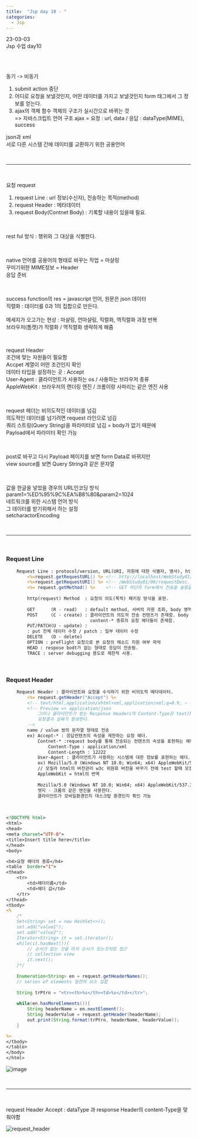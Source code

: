 ```yaml
---
title:  "Jsp day 10 - "
categories:
  - Jsp
---
```


23-03-03<br>
Jsp 수업 day10

<br><br>

동기 -> 비동기
1. submit action 중단
2. 어디로 요청을 보낼것인지, 어떤 데이터를 가지고 보낼것인지 form 태그에서 그 정보를 얻는다.
3. ajax의 객체 함수
객체의 구조가 실시간으로 바뀌는 것<br>
 => 자바스크립트 언어 구조
ajax = 요청 : url, data / 응답 : dataType(MIME), success

json과 xml<br>
서로 다른 시스템 간에 데이터를 교환하기 위한 공용언어

<br>
<hr>
<br>

요청 request
1. request Line : url 정보(수신자), 전송하는 목적(method)
2. request Header :  메타데이터
3. request Body(Contnet Body) : 기록할 내용이 있을때 필요.

<br>

rest ful 방식 : 행위와 그 대상을 식별한다.

<br>

native 언어를 공용어의 형태로 바꾸는 작업 = 마샬링<br>
꾸미기위한 MIME정보 = Header<br>
응답 준비<br>

<br>

success function의 res = javascript 언어, 원문은 json 데이터<br>
직렬화 : 데이터를 0과 1의 집합으로 만든다.<br>
<br>
메세지가 오고가는 현상 : 마샬링, 언마샬링, 직렬화, 역직렬화 과정 반복<br>
브라우저(톰캣)가 직렬화 / 역직렬화 생략하게 해줌<br>

<br>

request Header<br>
조건에 맞는 자원들이 필요함<br>
Accpet 계열이 어떤 조건인지 확인<br>
데이터 타입을 설정하는 곳 : Accept<br>
User-Agent : 클라이언트가 사용하는 os / 사용하는 브라우저 종류<br>
AppleWebKit : 브라우저의 랜더링 엔진 / 크롬이랑 사파리는 같은 엔진 사용 <br>

<br>

request 헤더는 비의도적인 데이터를 넘김<br>
의도적인 데이터를 넘기려면 request 라인으로 넘김<br>
쿼리 스트링(Query String)을 파라미터로 넘김 = body가 없기 때문에<br>
Payload에서 파라미터 확인 가능<br>

<br>

post로 바꾸고 다시 Payload 페이지를 보면 form Data로 바뀌지만<br>
view source를 보면 Query String과 같은 문자열<br>

<br>

값을 한글을 넣었을 경우의 URL인코딩 방식<br>
param1=%ED%95%9C%EA%B8%80&param2=1024<br>
네트워크를 위한 시스템 언어 방식<br>
그 데이터를 받기위해서 하는 설정 <br>setcharactorEncoding

<br>
<hr>
<br>


### Request Line

```jsp
	Request Line : protocol/version, URL(URI, 자원에 대한 식별자, 명사), http Method(자원에 대한 행위, 동사)
		<%=request.getRequestURL() %> <!-- http://localhost/WebStudy01/06/requestDesc.jsp -->
		<%=request.getRequestURI() %> <!-- /WebStudy01/06/requestDesc.jsp -->
		<%= request.getMethod() %>	  <!-- GET 하단의 form에서 전송을 눌렀을때는 POST로 변경됨 -->
		
		http(request) Method  : 요청의 의도(목적) 패키징 방식을 표현.
		
		GET      (R - read)   : default method, 서버의 자원 조회, body 영역이 형성되지 않음.
		POST     (C - create) : 클라이언트의 의도적 전송 컨텐츠가 존재함. body 영역이 형성됨. 
		                        content-* 종류의 요청 헤더들이 존재함.
		PUT/PATCH(U - update) : 
		: put 전체 데이터 수정 / patch : 일부 데이터 수정
		DELETE   (D - delete)
		OPTION : preFlight 요청으로 본 요청의 메소드 지원 여부 파악
		HEAD : respose bodt가 없는 형태로 응답이 전송됨.
		TRACE : server debugging 용도로 제한적 사용.

```

<br>

### Request Header

```jsp
	Request Header : 클라이언트와 요청을 수식하기 위한 비의도적 메타데이터.
		<%= request.getHeader("Accept") %>
		<!-- text/html,application/xhtml+xml,application/xml;q=0.9, ~ -->
		<!-- Preview => application/json 
			그러나 클라이언트가 받는 Response Headers의 Content-Type은 text/html;charset=UTF-8으로 
			요청결과 실패가 발생한다. 
		-->
		name / value 쌍의 문자열 형태로 전송
		ex) Accept-* : 응답컨텐츠의 속성을 제한하는 요청 헤더.
			Contnet-* :request body를 통해 전송되는 컨텐츠의 속성을 표현하는 헤더
				Content-Type : application/xml
				Content-Length : 12222
			User-Agent : 클라이언트가 사용하는 시스템에 대한 정보를 표현하는 헤더.
			ex) Mozilla/5.0 (Windows NT 10.0; Win64; x64) AppleWebKit/537.36 (KHTML, like Gecko) Chrome/110.0.0.0 Safari/537.36
			// 모질라 html의 버전관리 w3c 위원회 버전을 바꾸기 전에 test 할때 모질라 엔진을 이용함
			AppleWebKit = html의 번역
			
			Mozilla/5.0 (Windows NT 10.0; Win64; x64) AppleWebKit/537.36 (KHTML, like Gecko) Chrome/110.0.0.0 Safari/537.36 Edg/110.0.1587.57
			엣지 - 크롬의 같은 엔진을 사용한다.
			클라이언트가 모바일환경인지 데스크탑 환경인지 확인 가능
```

<br>

```jsp
<!DOCTYPE html>
<html>
<head>
<meta charset="UTF-8">
<title>Insert title here</title>
</head>
<body>

<h4>요청 헤더의 종류</h4>
<table  border="1">
<thead>
	<tr>
		<td>헤더이름</td>
		<td>헤더 값</td>
	</tr>
</thead>
<tbody>
<%
	/*
	Set<String> set = new HashSet<>();
	set.add("value1");
	set.add("value2");
	Iterator<String> it = set.iterator();
	while(it.hasNext()){
		// 순서가 없는 것을 마치 순서가 있는것처럼 접근
		// collection view
		it.next();
	}*/
	
	Enumeration<String> en = request.getHeaderNames();
	// series of elements 일련의 요소 집합
	
	String trPtrn = "<tr><th>%s</th><td>%s</td></tr>";
	
	while(en.hasMoreElements()){
		String headerName = en.nextElement();
		String headerValue = request.getHeader(headerName);
		out.print(String.format(trPtrn, headerName, headerValue));
	}

%>
</tbody>
</table>
</body>
</html>
```

![image](https://user-images.githubusercontent.com/108390474/222672740-23c4dfc2-5fe6-47e7-8c83-3ae13bc91603.png)

<br>
<hr>
<br>

request Header Accept : dataType 과 response Header의 content-Type을 맞춰야함

![request_header](https://user-images.githubusercontent.com/108390474/222636312-b6e96b59-06a4-406e-94ef-757f60d12307.JPG)
